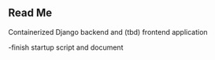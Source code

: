 ## Read Me
Containerized Django backend and (tbd) frontend application

-finish startup script and document
